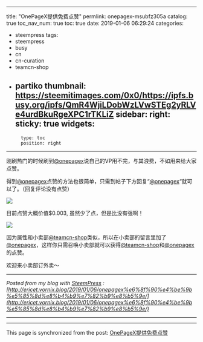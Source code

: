 
---
title: "OnePageX提供免费点赞"
permlink: onepagex-msubfz305a
catalog: true
toc_nav_num: true
toc: true
date: 2019-01-06 06:29:24
categories:
- steempress
tags:
- steempress
- busy
- cn
- cn-curation
- teamcn-shop
- partiko
thumbnail: https://steemitimages.com/0x0/https://ipfs.busy.org/ipfs/QmR4WjiLDobWzLVwSTEg2yRLVe4urdBkuRgeXPC1rTKLiZ
sidebar:
    right:
        sticky: true
widgets:
    -
        type: toc
        position: right
---


刚刷热门的时候刷到[@onepagex](https://steemit.com/@onepagex)说自己的VP用不完，与其浪费，不如用来给大家点赞。

得到[@onepagex](https://steemit.com/@onepagex)点赞的方法也很简单，只需到帖子下方回复“[@onepagex](https://steemit.com/@onepagex)“就可以了。（回复评论没有点赞）

![](https://steemitimages.com/0x0/https://ipfs.busy.org/ipfs/QmR4WjiLDobWzLVwSTEg2yRLVe4urdBkuRgeXPC1rTKLiZ)

目前点赞大概价值$0.003, 虽然少了点，但是比没有强啊！

![](https://steemitimages.com/0x0/https://ipfs.busy.org/ipfs/QmP2QmhJ4Y869iS6oaZLcKYWuE3DKyQxX3vJmEWTBULR4w)

因为属性和小卖部[@teamcn-shop](https://steemit.com/@teamcn-shop)类似，所以在小卖部的留言里加了[@onepagex](https://steemit.com/@onepagex)，这样你只需召唤小卖部就可以获得[@teamcn-shop](https://steemit.com/@teamcn-shop)和[@onepagex](https://steemit.com/@onepagex)的点赞。

欢迎来小卖部订外卖～

---

_Posted from my blog with [SteemPress]('https://wordpress.org/plugins/steempress/') : [http://ericet.vornix.blog/2019/01/06/onepagex%e6%8f%90%e4%be%9b%e5%85%8d%e8%b4%b9%e7%82%b9%e8%b5%9e/](http://ericet.vornix.blog/2019/01/06/onepagex%e6%8f%90%e4%be%9b%e5%85%8d%e8%b4%b9%e7%82%b9%e8%b5%9e/)_

---

- - -

This page is synchronized from the post: [OnePageX提供免费点赞](https://steemit.com/@ericet/onepagex-msubfz305a)
